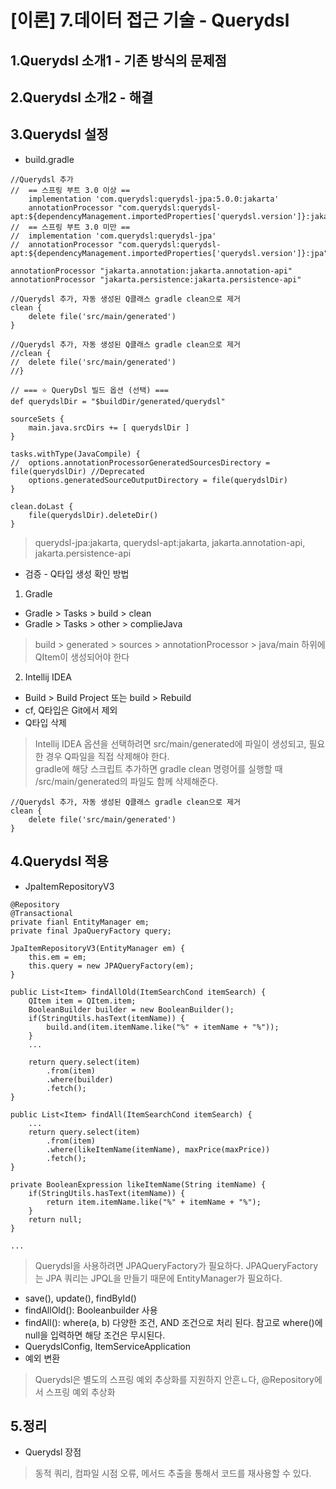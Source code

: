# [이론] 7.데이터 접근 기술 - Querydsl
## 1.Querydsl 소개1 - 기존 방식의 문제점
## 2.Querydsl 소개2 - 해결
## 3.Querydsl 설정
- build.gradle
```
//Querydsl 추가
//	== 스프링 부트 3.0 이상 ==
	implementation 'com.querydsl:querydsl-jpa:5.0.0:jakarta'
	annotationProcessor "com.querydsl:querydsl-apt:${dependencyManagement.importedProperties['querydsl.version']}:jakarta"
//	== 스프링 부트 3.0 미만 ==
//	implementation 'com.querydsl:querydsl-jpa'
//	annotationProcessor "com.querydsl:querydsl-apt:${dependencyManagement.importedProperties['querydsl.version']}:jpa"

annotationProcessor "jakarta.annotation:jakarta.annotation-api"
annotationProcessor "jakarta.persistence:jakarta.persistence-api"

//Querydsl 추가, 자동 생성된 Q클래스 gradle clean으로 제거
clean {
	delete file('src/main/generated')
}

//Querydsl 추가, 자동 생성된 Q클래스 gradle clean으로 제거
//clean {
//	delete file('src/main/generated')
//}

// === ⭐ QueryDsl 빌드 옵션 (선택) ===
def querydslDir = "$buildDir/generated/querydsl"

sourceSets {
	main.java.srcDirs += [ querydslDir ]
}

tasks.withType(JavaCompile) {
//	options.annotationProcessorGeneratedSourcesDirectory = file(querydslDir) //Deprecated
	options.generatedSourceOutputDirectory = file(querydslDir)
}

clean.doLast {
	file(querydslDir).deleteDir()
}
```
> querydsl-jpa:jakarta, querydsl-apt:jakarta, jakarta.annotation-api, jakarta.persistence-api
- 검증 - Q타입 생성 확인 방법
1. Gradle
- Gradle > Tasks > build > clean
- Gradle > Tasks > other > complieJava
> build > generated > sources > annotationProcessor > java/main 하위에 QItem이 생성되어야 한다
2. Intellij IDEA
- Build > Build Project 또는 build > Rebuild
- cf, Q타입은 Git에서 제외
- Q타입 삭제
> Intellij IDEA 옵션을 선택하려면 src/main/generated에 파일이 생성되고, 필요한 경우 Q파일을 직접 삭제해야 한다.  
gradle에 해당 스크립트 추가하면 gradle clean 명령어를 실행할 때 /src/main/generated의 파일도 함께 삭제해준다.
```
//Querydsl 추가, 자동 생성된 Q클래스 gradle clean으로 제거
clean {
	delete file('src/main/generated')
}
```

## 4.Querydsl 적용
- JpaItemRepositoryV3 
```
@Repository
@Transactional
private fianl EntityManager em;
private final JpaQueryFactory query;

JpaItemRepositoryV3(EntityManager em) {
	this.em = em;
	this.query = new JPAQueryFactory(em);
}

public List<Item> findAllOld(ItemSearchCond itemSearch) {
	QItem item = QItem.item;
	BooleanBuilder builder = new BooleanBuilder();
	if(StringUtils.hasText(itemName)) {
		build.and(item.itemName.like("%" + itemName + "%"));
	}
	...

	return query.select(item)
		.from(item)
		.where(builder)
		.fetch();
}

public List<Item> findAll(ItemSearchCond itemSearch) {
	...
	return query.select(item)
		.from(item)
		.where(likeItemName(itemName), maxPrice(maxPrice))
		.fetch();
}

private BooleanExpression likeItemName(String itemName) {
	if(StringUtils.hasText(itemName)) {
		return item.itemName.like("%" + itemName + "%");
	}
	return null;
}

...
```
> Querydsl을 사용하려면 JPAQueryFactory가 필요하다. JPAQueryFactory는 JPA 쿼리는 JPQL을 만들기 때문에 EntityManager가 필요하다.
- save(), update(), findById()
- findAllOld(): Booleanbuilder 사용
- findAll(): where(a, b) 다양한 조건, AND 조건으로 처리 된다. 참고로 where()에 null을 입력하면 해당 조건은 무시된다.
- QuerydslConfig, ItemServiceApplication
- 예외 변환
> Querydsl은 별도의 스프링 예외 추상화를 지원하지 안흔ㄴ다, @Repository에서 스프링 예외 추상화

## 5.정리
- Querydsl 장점
> 동적 쿼리, 컴파일 시점 오류, 메서드 추출을 통해서 코드를 재사용할 수 있다.